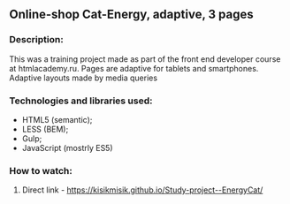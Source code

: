 ## Online-shop Cat-Energy, adaptive, 3 pages

### Description:

This was a training project made as part of the front end developer course at htmlacademy.ru. 
Pages are adaptive for tablets and smartphones. Adaptive layouts made by media queries

### Technologies and libraries used:

- HTML5 (semantic);
- LESS (BEM);
- Gulp;
- JavaScript (mostrly ES5)

### How to watch:

1) Direct link - https://kisikmisik.github.io/Study-project--EnergyCat/

